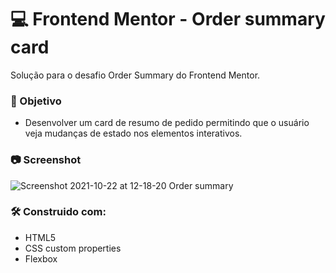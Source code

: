 # 💻 Frontend Mentor - Order summary card 
Solução para o desafio Order Summary do Frontend Mentor.
### 🎯 Objetivo
* Desenvolver um card de resumo de pedido permitindo que o usuário veja mudanças de estado nos elementos interativos.

### 📷 Screenshot
![Screenshot 2021-10-22 at 12-18-20 Order summary](https://user-images.githubusercontent.com/68078474/138480557-6ad73bef-a65d-4ad3-b05c-580523e701c1.png)


### 🛠 Construido com:
* HTML5
* CSS custom properties
* Flexbox
